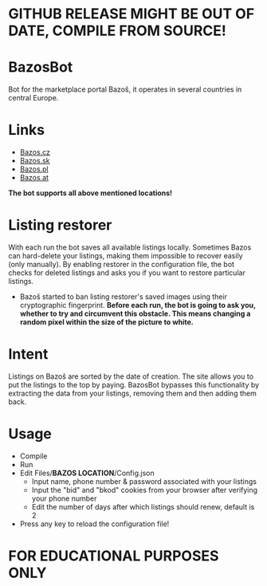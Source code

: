 # GITHUB RELEASE MIGHT BE OUT OF DATE, COMPILE FROM SOURCE!

# BazosBot

Bot for the marketplace portal Bazoš, it operates in several countries in central Europe.

# Links
- [Bazos.cz](https://bazos.cz)
- [Bazos.sk](https://bazos.sk)
- [Bazos.pl](https://bazos.pl)
- [Bazos.at](https://bazos.at)

**The bot supports all above mentioned locations!**

# Listing restorer
With each run the bot saves all available listings locally. Sometimes Bazos can hard-delete your listings, making them impossible to recover easily (only manually). By enabling restorer in the configuration file, the bot checks for deleted listings and asks you if you want to restore particular listings.

- Bazoš started to ban listing restorer's saved images using their cryptographic fingerprint. **Before each run, the bot is going to ask you, whether to try and circumvent this obstacle. This means changing a random pixel within the size of the picture to white.** 

# Intent

Listings on Bazoš are sorted by the date of creation. The site allows you to put the listings to the top by paying. BazosBot bypasses this functionality by extracting the data from your listings, removing them and then adding them back.

# Usage
- Compile
- Run
- Edit Files/**BAZOS LOCATION**/Config.json
    - Input name, phone number & password associated with your listings
    - Input the "bid" and "bkod" cookies from your browser after verifying your phone number
    - Edit the number of days after which listings should renew, default is 2 
- Press any key to reload the configuration file!

# FOR EDUCATIONAL PURPOSES ONLY
